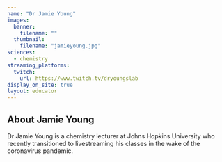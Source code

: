 ```yaml
---
name: "Dr Jamie Young"
images:
  banner:
    filename: ""
  thumbnail:
    filename: "jamieyoung.jpg"
sciences:
  - chemistry
streaming_platforms:
  twitch:
    url: https://www.twitch.tv/dryoungslab
display_on_site: true
layout: educator
---
```

## About Jamie Young

Dr Jamie Young is a chemistry lecturer at Johns Hopkins University who recently transitioned to livestreaming his classes in the wake of the coronavirus pandemic.
